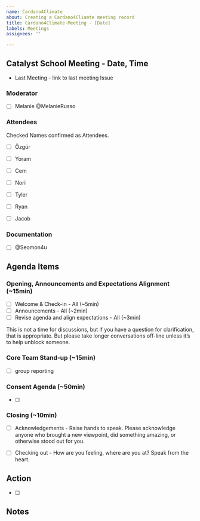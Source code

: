 ```yaml
---
name: Cardano4Climate
about: Creating a Cardano4Cliamte meeting record
title: Cardano4Climate-Meeting - [Date]
labels: Meetings
assignees: ''

---
```



## Catalyst School Meeting - Date, Time

- Last Meeting - link to last meeting Issue


### Moderator
- [ ] Melanie @MelanieRusso 


### Attendees
Checked Names confirmed as Attendees.

- [ ] Özgür
- [ ] Yoram
- [ ] Cem
- [ ] Nori
- [ ] Tyler
- [ ] Ryan
- [ ] Jacob


### Documentation

- [ ] @Seomon4u 


## Agenda Items

### Opening, Announcements and Expectations Alignment (~15min)
- [ ] Welcome & Check-in - All (~5min)
- [ ] Announcements - All (~2min)
- [ ] Revise agenda and align expectations - All (~3min)

This is not a time for discussions, but if you have a question for clarification, that is appropriate. But please take longer conversations off-line unless it’s to help unblock someone.

### Core Team Stand-up (~15min)
- [ ] group reporting 

### Consent Agenda (~50min)
- [ ] 

### Closing (~10min)
- [ ] Acknowledgements - Raise hands to speak. Please acknowledge anyone who brought a new viewpoint, did something amazing, or otherwise stood out for you.
- [ ] Checking out - How are you feeling, where are you at? Speak from the heart.


## Action

- [ ]


## Notes